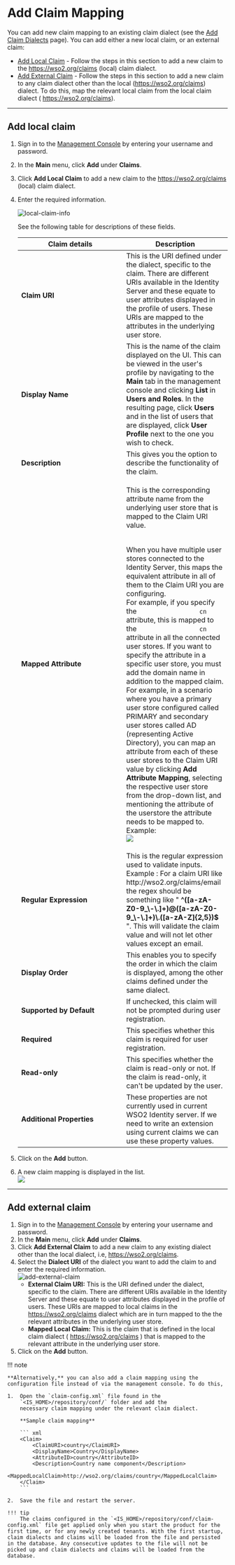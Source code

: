 # Add Claim Mapping

You can add new claim mapping to an existing claim dialect (see the
[Add Claim Dialects](../../../guides/dialects/add-claim-dialects) page). You can add either a new local claim, or an external claim:

-   [Add Local Claim](#add-local-claim) - Follow the
    steps in this section to add a new claim to the
    https://wso2.org/claims (local) claim dialect.
-   [Add External Claim](#add-external-claim) - Follow
    the steps in this section to add a new claim to any claim dialect
    other than the local (https://wso2.org/claims) dialect. To do this,
    map the relevant local claim from the local claim dialect (
    https://wso2.org/claims).

---

## Add local claim

1.  Sign in to the [Management Console](../../../deploy/get-started/get-started-with-the-management-console) by entering
    your username and password.
2.  In the **Main** menu, click **Add** under **Claims**.
3.  Click **Add Local Claim** to add a new claim to the
    https://wso2.org/claims (local) claim dialect.

4.  Enter the required information.  

    ![local-claim-info](../../assets/img/guides/local-claim-info.png) 

    See the following table for descriptions of these fields.

    <table>
    <colgroup>
    <col style="width: 50%" />
    <col style="width: 50%" />
    </colgroup>
    <thead>
    <tr class="header">
    <th>Claim details</th>
    <th>Description</th>
    </tr>
    </thead>
    <tbody>
    <tr class="odd">
    <td><strong>Claim URI</strong></td>
    <td>This is the URI defined under the dialect, specific to the claim. There are different URIs available in the Identity Server and these equate to user attributes displayed in the profile of users. These URIs are mapped to the attributes in the underlying user store.</td>
    </tr>
    <tr class="even">
    <td><strong>Display Name</strong></td>
    <td>This is the name of the claim displayed on the UI. This can be viewed in the user's profile by navigating to the <strong>Main</strong> tab in the management console and clicking <strong>List</strong> in <strong>Users and Roles</strong>. In the resulting page, click <strong>Users</strong> and in the list of users that are displayed, click <strong>User Profile</strong> next to the one you wish to check.</td>
    </tr>
    <tr class="odd">
    <td><strong>Description</strong></td>
    <td>This gives you the option to describe the functionality of the claim.</td>
    </tr>
    <tr class="even">
    <td><strong>Mapped Attribute</strong></td>
    <td><div class="content-wrapper">
    <p>This is the corresponding attribute name from the underlying user store that is mapped to the Claim URI value.<br />
    <br />
    </p>
    <p>When you have multiple user stores connected to the Identity Server, this maps the equivalent attribute in all of them to the Claim URI you are configuring.<br />
    For example, if you specify the <code>                 cn                </code> attribute, this is mapped to the <code>                 cn                </code> attribute in all the connected user stores. If you want to specify the attribute in a specific user store, you must add the domain name in addition to the mapped claim. For example, in a scenario where you have a primary user store configured called PRIMARY and secondary user stores called AD (representing Active Directory), you can map an attribute from each of these user stores to the Claim URI value by clicking <strong>Add Attribute Mapping</strong>, selecting the respective user store from the drop-down list, and mentioning the attribute of the userstore the attribute needs to be mapped to.<br />
    Example:<br />
    <img src="../../assets/img/guides/map-attribute.png"/></p>
    </div></td>
    </tr>
    <tr class="odd">
    <td><strong>Regular Expression</strong></td>
    <td>This is the regular expression used to validate inputs. Example : For a claim URI like http://wso2.org/claims/email the regex should be something like " <strong>^([a-zA-Z0-9_\-\.]+)@([a-zA-Z0-9_\-\.]+)\.([a-zA-Z]{2,5})$</strong> ". This will validate the claim value and will not let other values except an email.</td>
    </tr>
    <tr class="even">
    <td><strong>Display Order</strong></td>
    <td>This enables you to specify the order in which the claim is displayed, among the other claims defined under the same dialect.</td>
    </tr>
    <tr class="odd">
    <td><strong>Supported by Default</strong></td>
    <td>If unchecked, this claim will not be prompted during user registration.</td>
    </tr>
    <tr class="even">
    <td><strong>Required</strong></td>
    <td>This specifies whether this claim is required for user registration.</td>
    </tr>
    <tr class="odd">
    <td><strong>Read-only</strong></td>
    <td>This specifies whether the claim is read-only or not. If the claim is read-only, it can't be updated by the user.</td>
    </tr>
    <tr class="even">
    <td><strong>Additional Properties</strong></td>
    <td>These properties are not currently used in current WSO2 Identity server. If we need to write an extension using current claims we can use these property values.</td>
    </tr>
    </tbody>
    </table>

5.  Click on the **Add** button.
6.  A new claim mapping is displayed in the list.  
    ![](../../assets/img/guides//mapped-claim.png)

----

## Add external claim

1.  Sign in to the [Management
    Console](../../../deploy/get-started/get-started-with-the-management-console) by entering
    your username and password.
2.  In the **Main** menu, click **Add** under **Claims**.
3.  Click **Add External Claim** to add a new claim to any existing
    dialect other than the local dialect, i.e, https://wso2.org/claims.
4.  Select the **Dialect URI** of the dialect you want to add the claim
    to and enter the required information.  
    ![add-external-claim](../../assets/img/guides/add-external-claim.png) 
    -   **External Claim URI:** This is the URI defined under the
        dialect, specific to the claim. There are different URIs
        available in the Identity Server and these equate to user
        attributes displayed in the profile of users. These URIs are
        mapped to local claims in the https://wso2.org/claims dialect
        which are in turn mapped to the the relevant attributes in the
        underlying user store.
    -   **Mapped Local Claim:** This is the claim that is defined in the
        local claim dialect ( https://wso2.org/claims ) that is mapped
        to the relevant attribute in the underlying user store.
5.  Click on the **Add** button.

!!! note
    
    **Alternatively,** you can also add a claim mapping using the
    configuration file instead of via the management console. To do this,
    
    1.  Open the `claim-config.xml` file found in the
        `<IS_HOME>/repository/conf/` folder and add the
        necessary claim mapping under the relevant claim dialect.
    
        **Sample claim mapping**
    
        ``` xml
        <Claim>
            <ClaimURI>country</ClaimURI>
            <DisplayName>Country</DisplayName>
            <AttributeID>country</AttributeID>
            <Description>Country name component</Description>
            <MappedLocalClaim>http://wso2.org/claims/country</MappedLocalClaim>
        </Claim>
        ```
    
    2.  Save the file and restart the server.
    
    !!! tip
        The claims configured in the `<IS_HOME>/repository/conf/claim-config.xml` file get applied only when you start the product for the first time, or for any newly created tenants. With the first startup, claim dialects and claims will be loaded from the file and persisted in the database. Any consecutive updates to the file will not be picked up and claim dialects and claims will be loaded from the database.
            
